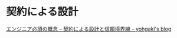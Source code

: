 # 契約による設計

[エンジニア必須の概念 – 契約による設計と信頼境界線 – yohgaki's blog](https://blog.ohgaki.net/design-by-contract-and-trust-boundary)

